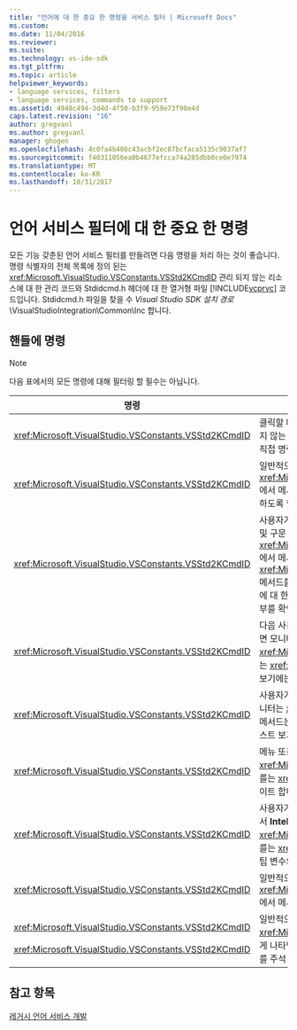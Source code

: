 ```yaml
---
title: "언어에 대 한 중요 한 명령을 서비스 필터 | Microsoft Docs"
ms.custom: 
ms.date: 11/04/2016
ms.reviewer: 
ms.suite: 
ms.technology: vs-ide-sdk
ms.tgt_pltfrm: 
ms.topic: article
helpviewer_keywords:
- language services, filters
- language services, commands to support
ms.assetid: 4948c494-3d4d-4f50-b3f9-959e73f90e4d
caps.latest.revision: "16"
author: gregvanl
ms.author: gregvanl
manager: ghogen
ms.openlocfilehash: 4c0fa4b408c43acbf2ec87bcfaca5135c9037af7
ms.sourcegitcommit: f40311056ea0b4677efcca74a285dbb0ce0e7974
ms.translationtype: MT
ms.contentlocale: ko-KR
ms.lasthandoff: 10/31/2017
---
```

# <a name="important-commands-for-language-service-filters"></a>언어 서비스 필터에 대 한 중요 한 명령
모든 기능 갖춘된 언어 서비스 필터를 만들려면 다음 명령을 처리 하는 것이 좋습니다. 명령 식별자의 전체 목록에 정의 된는 <xref:Microsoft.VisualStudio.VSConstants.VSStd2KCmdID> 관리 되지 않는 리소스에 대 한 관리 코드와 Stdidcmd.h 헤더에 대 한 열거형 파일 [!INCLUDE[vcprvc](../../code-quality/includes/vcprvc_md.md)] 코드입니다. Stdidcmd.h 파일을 찾을 수 *Visual Studio SDK 설치 경로*\VisualStudioIntegration\Common\Inc 합니다.  
  
## <a name="commands-to-handle"></a>핸들에 명령  
  
> [!NOTE]
>  다음 표에서의 모든 명령에 대해 필터링 할 필수는 아닙니다.  
  
|명령|설명|  
|-------------|-----------------|  
|<xref:Microsoft.VisualStudio.VSConstants.VSStd2KCmdID>|클릭할 때 보냅니다. 이 명령은 바로 가기 메뉴를 제공 하기 위해 시간 임을 나타냅니다. 이 명령을 처리 하지 않는 경우 텍스트 편집기 모든 언어 관련 명령이 없는 기본 바로 가기 메뉴를 제공 합니다. 이 메뉴에서 직접 명령을 포함 하려면 명령을 처리 하 고 사용자가 직접 바로 가기 메뉴를 표시 합니다.|  
|<xref:Microsoft.VisualStudio.VSConstants.VSStd2KCmdID>|일반적으로 다음 사용자가 CTRL + J를 전송 합니다. 호출의 <xref:Microsoft.VisualStudio.TextManager.Interop.IVsTextView.UpdateCompletionStatus%2A> 에서 메서드는 <xref:Microsoft.VisualStudio.TextManager.Interop.IVsTextView> 문 완성 상자를 표시 하도록 합니다.|  
|<xref:Microsoft.VisualStudio.VSConstants.VSStd2KCmdID>|사용자가 문자를 입력할 때 보냅니다. 이 명령은 트리거 문자를 입력 하 고 문을 제공 하 여 완성, 메서드 팁 및 구문 색 지정 등의 텍스트 표식 중괄호 일치, 시기를 결정 하 고 오류 마커를 모니터링 합니다. 호출의 <xref:Microsoft.VisualStudio.TextManager.Interop.IVsTextView.UpdateCompletionStatus%2A> 에서 메서드는 <xref:Microsoft.VisualStudio.TextManager.Interop.IVsTextView> 문 완성을 위해 및 <xref:Microsoft.VisualStudio.TextManager.Interop.IVsMethodTipWindow.SetMethodData%2A> 메서드를는 <xref:Microsoft.VisualStudio.TextManager.Interop.IVsMethodTipWindow> 메서드 팁에 대 한 합니다. 텍스트 표식을 지원 하기 위해이 명령을 입력 하 고 문자 마커를 업데이트 해야 하는지 여부를 확인 하려면를 모니터링 합니다.|  
|<xref:Microsoft.VisualStudio.VSConstants.VSStd2KCmdID>|다음 사용자가 Enter 키를 전송 합니다. 이 명령을 호출 하 여는 메서드 팁 창을 닫으려면 시기를 결정 하려면 모니터링는 <xref:Microsoft.VisualStudio.TextManager.Interop.IVsMethodData.OnDismiss%2A> 에서 메서드는 <xref:Microsoft.VisualStudio.TextManager.Interop.IVsMethodData>합니다. 기본적으로 텍스트 보기에는이 명령을 처리합니다.|  
|<xref:Microsoft.VisualStudio.VSConstants.VSStd2KCmdID>|사용자가 있는 백스페이스 키를 입력할 때 보냅니다. 호출 하 여 메서드 팁 창 해제할 시기를 결정 하는 모니터는 <xref:Microsoft.VisualStudio.TextManager.Interop.IVsMethodData.OnDismiss%2A> 에서 메서드는 <xref:Microsoft.VisualStudio.TextManager.Interop.IVsMethodData>합니다. 기본적으로 텍스트 보기에는이 명령을 처리합니다.|  
|<xref:Microsoft.VisualStudio.VSConstants.VSStd2KCmdID>|메뉴 또는 바로 가기 키에서 전송 됩니다. 호출의 <xref:Microsoft.VisualStudio.TextManager.Interop.IVsTextView.UpdateTipWindow%2A> 메서드를는 <xref:Microsoft.VisualStudio.TextManager.Interop.IVsTextView> 팁 창 매개 변수 정보로 업데이트 합니다.|  
|<xref:Microsoft.VisualStudio.VSConstants.VSStd2KCmdID>|사용자가 변수 위에 마우스를 가져갈 또는 변수에서 커서 위치에 배치를 선택 하는 경우 전송 **요약 정보** 에서 **IntelliSense** 에 **편집** 메뉴. 호출 하 여 변수의 형식을 설명에서 반환 된 <xref:Microsoft.VisualStudio.TextManager.Interop.IVsTextView.UpdateTipWindow%2A> 메서드를는 <xref:Microsoft.VisualStudio.TextManager.Interop.IVsTextView>합니다. 활성 상태 이면 디버깅 팁 변수의 값도 표시 해야 합니다.|  
|<xref:Microsoft.VisualStudio.VSConstants.VSStd2KCmdID>|일반적으로 다음 사용자가 CTRL + 스페이스바를 전송 합니다. 이 명령은 언어 서비스를 호출 하도록는 <xref:Microsoft.VisualStudio.TextManager.Interop.IVsTextView.UpdateCompletionStatus%2A> 에서 메서드는 <xref:Microsoft.VisualStudio.TextManager.Interop.IVsTextView>합니다.|  
|<xref:Microsoft.VisualStudio.VSConstants.VSStd2KCmdID><br /><br /> <xref:Microsoft.VisualStudio.VSConstants.VSStd2KCmdID>|일반적으로 메뉴에서 보낸 **주석 선택** 또는 **주석 처리 제거 선택** 에서 **고급** 에 **편집** 메뉴. <xref:Microsoft.VisualStudio.VSConstants.VSStd2KCmdID>선택한 텍스트를 주석 처리를 사용자에 게 나타냅니다. <xref:Microsoft.VisualStudio.VSConstants.VSStd2KCmdID> 사용자가 선택한 텍스트를 주석 처리 제거 하려는 나타냅니다. 이 명령은 언어 서비스에만 구현할 수 있습니다.|  
  
## <a name="see-also"></a>참고 항목  
 [레거시 언어 서비스 개발](../../extensibility/internals/developing-a-legacy-language-service.md)